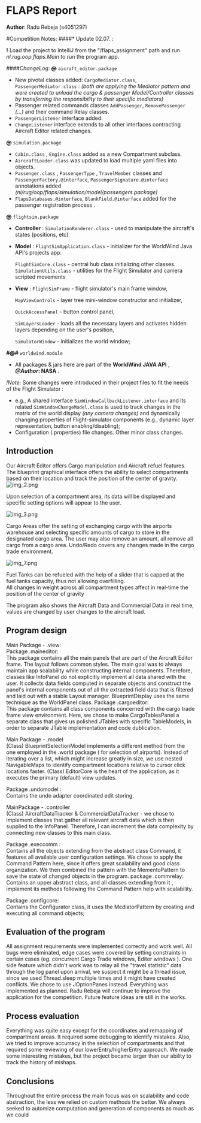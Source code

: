 # FLAPS Report

**Author**:  Radu Rebeja (s4051297)


#Competition Notes:
####* Update 02.07. :

**!** Load the project to IntelliJ from the "/flaps_assignment" path and run _nl.rug.oop.flaps.Main_ to run the program app.

####_ChangeLog:_
**~~@~~** `aicraft_editor.package`
- New pivotal classes added: `CargoMediator.class`, `PassengerMediator.class` : _(both are applying the Mediator pattern
  and were created to unload the cargo & passenger Model/Controller classes by transferring the responsibility to their 
  specific mediators)_
- Passenger related commands classes `AddPassenger`, `RemovePassenger` _(...)_ and their command Relay classes.
- `PassengerListener` interface added. 
-  `ChangeListener` interface extends to all other interfaces contracting 
Aircraft Editor related changes.

**~~@~~** `simulation.package`

- `Cabin.class` , `Engine.class` added as a new Compartment subclass.
- `AircraftLoader.class` was updated to load multiple yaml files into objects.
- `Passenger.class` , `PassengerType` , `TravelMember` classes and `PassengerFactory.@interface`, 
  `PassengerSignature.@interface` annotations added _(nl/rug/oop/flaps/simulation/model/passengers.package)_ 
- `FlapsDatabases.@interface`, `BlankField.@interface` added for the passenger registration process .

**~~@~~** `flightsim.package` 

-  **Controller** : `SimulationRenderer.class` - used to manipulate the aircraft's states (positions, etc). 
- **Model** : `FlightSimApplication.class` - initializer for the WorldWind Java API's projects app. 
  
  `FlightSimCore.class` - central hub class initializing other classes.
  `SimulationUtils.class` - utilities for the Flight Simulator and camera scripted movements
- **View** :
  `FlightSimFrame` - flight simulator's main frame window, 
  
  `MapViewControls` - layer tree mini-window constructor and initializer, 
  
  `QuickAccessPanel` - button control panel, 
  
  `SimLayersLoader` - loads all the necessary layers and activates hidden layers depending on the user's position,
  
  `SimulatorWindow` - initializes the world window;

**~~#@#~~** `worldwind.module`
- All packages & jars here are part of the **WorldWind JAVA API** , **_@Author_: NASA** .
  
_!Note:_ Some changes were 
  introduced in their project files to fit the needs of the Flight Simulator : 
  - e.g.,  A shared interface `SimWindowCallbackListener.interface` and its related `SimWindowChangeModel.class` is used to
track changes in the matrix of the world display _(any camera changes)_ and dynamically changing properties of 
    Flight-simulator components (e.g., dynamic layer representation, button enabling/disabling);
  -   Configuration (.properties) file changes. Other minor class changes.




## Introduction

Our Aircraft Editor offers Cargo manipulation and Aircraft refuel features. 
The blueprint graphical interface offers the ability to select compartments based on their location and track the
position of the center of gravity.
![img_2.png](img_2.png)


Upon selection of a compartment area, its data will be displayed and specific setting options will appear to the user.


![img_3.png](img_3.png)


Cargo Areas offer the setting of exchanging cargo with the airports warehouse and selecting specific amounts of cargo
to store in the designated cargo area. The user may also remove an amount, all remove all cargo from a cargo area.
Undo/Redo covers any changes made in the cargo trade environment. 


![img_7.png](img_7.png)

Fuel Tanks can be refueled with the help of a slider that is capped at the fuel tanks capacity, thus not allowing 
overfilling.\
All changes in weight across all compartment types affect in real-time the position of the center of gravity 

The program also shows the Aircraft Data and Commercial Data in real time, values are changed by user changes to the
aircraft load.

## Program design
Main Package - .view: \
Package .maineditor:\
This package contains all the main panels that are part of the Aircraft Editor frame.
The layout follows common styles. The main goal was to always maintain app scalability while constructing internal
components. Therefore, classes like InfoPanel do not explicitly implement all data shared with the user. It collects
data fields computed in separate objects and construct the panel's internal components out of all the extracted field
data that is filtered and laid out with a stable Layout manager.
BlueprintDisplay uses the same technique as the WorldPanel class.
Package .cargoeditor:\
This package contains all class components concerned with the cargo trade frame view environment. Here, we 
chose to make CargoTablesPanel a separate class that gives us polished JTables with specific TableModels, in order to
separate JTable implementation and code dublication.

Main Package - .model  \
(Class) BlueprintSelectionModel implements a different method from the one employed in the .world package ( for selection
of airports). Instead of iterating over a list, which might increase greatly in size, we use nested NavigableMaps 
to identify compartment locations relative to cursor click locations faster. 
(Class) EditorCore is the heart of the application, as it executes the primary (default) view updates.

Package .undomodel :\
Contains the undo adapter coordinated edit storing.

MainPackage - .controller \
(Class) AircraftDataTracker & CommercialDataTracker - we chose to implement classes that gather all relevant aircraft data which is then
supplied to the InfoPanel. Therefore, I can increment the data complexity by connecting new classes to this main class.

Package .execcomm :\
Contains all the objects extending from the abstract class Command, it features all available user configuration settings.
We chose to apply the Command Pattern here, since it offers great scalability and good class organization. We then combined
the pattern with the MementoPattern to save the state of changed objects in the program.
package .commrelay:\
Contains an upper abstract class, and all classes extending from it , implement its methods following the Command Pattern 
help with scalability.

Package .configcore:\
Contains the Configurator class, it uses the MediatorPattern by creating and executing all command objects;


## Evaluation of the program

All assignment requirements were implemented correctly and work well. All bugs were eliminated, edge cases were covered by
setting constraints in certain cases (eg. concurrent Cargo Trade windows, Editor windows ). One side feature which didn't work was
to relay all the "travel statistic" data through the log panel upon arrival, we suspect it might be a thread issue, since we used Thread.sleep
multiple times and it might have created conflicts. We chose to use JOptionPanes instead. 
Everything was implemented as planned. Radu Rebeja will continue to improve the application for the competition.
Future feature ideas are still in the works.

## Process evaluation

Everything was quite easy except for the coordinates and remapping of compartment areas. It required some debugging to identify
mistakes. Also, we tried to improve accurracy in the selection of compartments and that required some reviewing of our lowerEntry/higherEntry
approach.
We made some interesting mistakes, but the project became larger than our ability to track the history of mishaps.

## Conclusions

Throughout the entire process the main focus was on scalability and code abstraction, the less we relied on custom 
methods the better. We always seeked to automize computation and generation of components as much as we could
